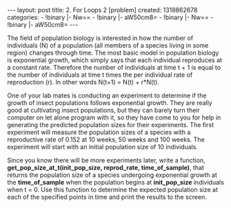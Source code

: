 --- layout: post title: 2. For Loops 2 [problem] created: 1318862678
categories: - !binary |- Nw== - !binary |- aW50cm8= - !binary |- Nw== -
!binary |- aW50cm8= ---

The field of population biology is interested in how the number of
individuals (N) of a population (all members of a species living in some
region) changes through time. The most basic model in population biology
is exponential growth, which simply says that each individual reproduces
at a constant rate. Therefore the number of individuals at time t + 1 is
equal to the number of individuals at time t times the per individual
rate of reproduction (r). In other words N(t+1) = N(t) + r\*N(t).

One of your lab mates is conducting an experiment to determine if the
growth of insect populations follows exponential growth. They are really
good at cultivating insect populations, but they can barely turn their
computer on let alone program with it, so they have come to you for help
in generating the predicted population sizes for their experiments. The
first experiment will measure the population sizes of a species with a
reproductive rate of 0.152 at 10 weeks, 50 weeks and 100 weeks. The
experiment will start with an initial population size of 10 individuals.

Since you know there will be more experiments later, write a function,
**get\_pop\_size\_at\_t(init\_pop\_size, reprod\_rate,
time\_of\_sample)**, that returns the population size of a species
undergoing exponential growth at the **time\_of\_sample** when the
population begins at **init\_pop\_size** individuals when t = 0. Use
this function to determine the expected population size at each of the
specified points in time and print the results to the screen.
